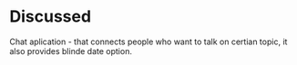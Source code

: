 # Discussed
Chat aplication - that connects people who want to talk on certian topic, it also provides blinde date option. 
